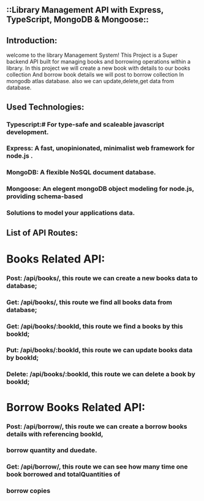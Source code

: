 
##             ::Library Management API with Express, TypeScript, MongoDB & Mongoose::


## Introduction: 
welcome to the library Management System! This Project is a Super backend API built
for managing books and borrowing operations within a library. In this project we will create a new
book with details to our books collection And borrow book details we will post to borrow collection
In mongodb atlas database. also we can update,delete,get data from database.


## Used Technologies:

###  Typescript:# For type-safe and scaleable javascript development.
###  Express: A fast, unopinionated, minimalist web framework for node.js .
###  MongoDB: A flexible NoSQL document database.
###  Mongoose: An elegent mongoDB object modeling for node.js, providing schema-based
###  Solutions to model your applications data.


## List of API Routes:

#  Books Related API:
### Post: /api/books/, this route we can create a new books data to database;
### Get: /api/books/, this route we find all books data from database;
### Get: /api/books/:bookId, this route we find a books by this bookId;
### Put: /api/books/:bookId,  this route we can update books data by bookId;
### Delete: /api/books/:bookId, this route we can delete a book by bookId;

#  Borrow Books Related API:
### Post: /api/borrow/, this route we can create a borrow books details with referencing bookId,
### borrow quantity and duedate.
### Get: /api/borrow/, this route we can see how many time one book borrowed and totalQuantities of
### borrow copies